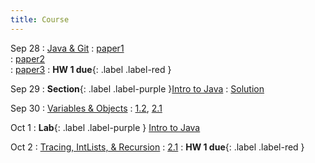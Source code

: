 ```yaml
---
title: Course
---
```


Sep 28
: [Java & Git](#)
  : [paper1](#)  
  : [paper2](#)  
  : [paper3](#)
: **HW 1 due**{: .label .label-red }

Sep 29
: **Section**{: .label .label-purple }[Intro to Java](#)
  : [Solution](#)

Sep 30
: [Variables & Objects](#)
  : [1.2](#), [2.1](#)

Oct 1
: **Lab**{: .label .label-purple } [Intro to Java](#)

Oct 2
: [Tracing, IntLists, & Recursion](#)
  : [2.1](#)
: **HW 1 due**{: .label .label-red }
